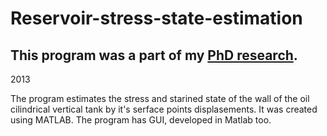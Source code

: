 # Reservoir-stress-state-estimation

## This program was a part of my [PhD research](Autoref.pdf).
2013

The program estimates the stress and starined state of the wall of the oil cilindrical vertical tank by it's serface points displasements.
It was created using MATLAB. The program has GUI, developed in Matlab too.




